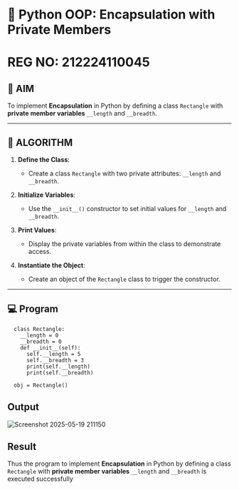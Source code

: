 # 🐍 Python OOP: Encapsulation with Private Members
# REG NO: 212224110045
## 🎯 AIM

To implement **Encapsulation** in Python by defining a class `Rectangle` with **private member variables** `__length` and `__breadth`.

---

## 🧠 ALGORITHM

1. **Define the Class**:
   - Create a class `Rectangle` with two private attributes: `__length` and `__breadth`.

2. **Initialize Variables**:
   - Use the `__init__()` constructor to set initial values for `__length` and `__breadth`.

3. **Print Values**:
   - Display the private variables from within the class to demonstrate access.

4. **Instantiate the Object**:
   - Create an object of the `Rectangle` class to trigger the constructor.

---

## 💻 Program

```
  class Rectangle:
    __length = 0 
    __breadth = 0
    def __init__(self):
      self.__length = 5
      self.__breadth = 3
      print(self.__length)
      print(self.__breadth)
   
  obj = Rectangle()
```

## Output

![Screenshot 2025-05-19 211150](https://github.com/user-attachments/assets/21dcb176-eca4-423a-8d8c-17764369fd6a)


## Result


Thus the program to implement **Encapsulation** in Python by defining a class `Rectangle` with **private member variables** `__length` and `__breadth` is executed successfully
